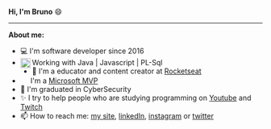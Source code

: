 <strong>Hi, I'm Bruno</strong> 😄

<hr />

<strong>About me:</strong>

- 💻 I'm software developer since 2016
- <img align="left" height="20" src="https://raw.githubusercontent.com/jakeliny/jakeliny/master/images/javascript.png">Working with Java | Javascript | PL-Sql
- 🚀 I'm a educator and content creator at [Rocketseat](https://github.com/Rocketseat)
- <img  height="16" src="https://raw.githubusercontent.com/jakeliny/jakeliny/master/images/microsoft.png"> I'm a [Microsoft MVP](https://mvp.microsoft.com/en-us/PublicProfile/5003552?fullName=Jakeliny%20Gracielly)
- 📝 I'm graduated in CyberSecurity
- ✨ I try to help people who are studying programming on [Youtube](https://www.youtube.com/channel/UC8hYdAY6LhXhbp_o0Qtk-ZQ) and [Twitch](https://www.twitch.tv/jakeliny)
- 📫 How to reach me: [my site](https://jakeliny.com.br), [linkedIn](https://www.linkedin.com/in/jakelinygracielly/), [instagram](https://www.instagram.com/jakeliny.gracielly/) or [twitter](https://twitter.com/Jakelinygr)
